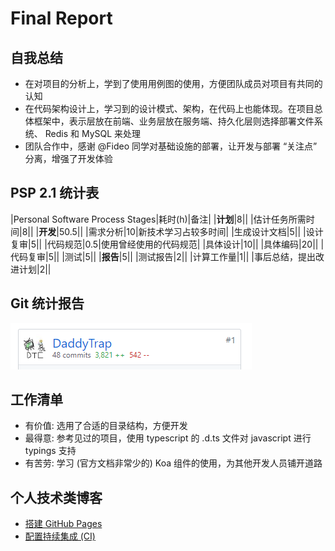 # Final Report

## 自我总结

+ 在对项目的分析上，学到了使用用例图的使用，方便团队成员对项目有共同的认知
+ 在代码架构设计上，学习到的设计模式、架构，在代码上也能体现。在项目总体框架中，表示层放在前端、业务层放在服务端、持久化层则选择部署文件系统、 Redis 和 MySQL 来处理
+ 团队合作中，感谢 @Fideo 同学对基础设施的部署，让开发与部署 “关注点” 分离，增强了开发体验

## PSP 2.1 统计表

|Personal Software Process Stages|耗时(h)|备注|
|**计划**|8||
|估计任务所需时间|8||
|**开发**|50.5||
|需求分析|10|新技术学习占较多时间|
|生成设计文档|5||
|设计复审|5||
|代码规范|0.5|使用曾经使用的代码规范|
|具体设计|10||
|具体编码|20||
|代码复审|5||
|测试|5||
|**报告**|5||
|测试报告|2||
|计算工作量|1||
|事后总结，提出改进计划|2||

## Git 统计报告

![](./assets/15331224-git.png)

## 工作清单

+ 有价值: 选用了合适的目录结构，方便开发
+ 最得意: 参考见过的项目，使用 typescript 的 .d.ts 文件对 javascript 进行 typings 支持
+ 有苦劳: 学习 (官方文档非常少的) Koa 组件的使用，为其他开发人员铺开道路

## 个人技术类博客

+ [搭建 GitHub Pages](https://daddytrap.github.io/tutorial/2017/10/01/setup-jekyll-gh-pages.html)
+ [配置持续集成 (CI)](https://daddytrap.github.io/tutorial/github/2018/04/10/travis-ci-tutorial.html)
